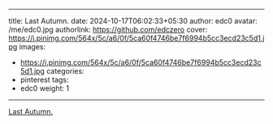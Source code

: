 
---
title: Last Autumn.
date: 2024-10-17T06:02:33+05:30
author: edc0
avatar: /me/edc0.jpg
authorlink: https://github.com/edczero
cover: https://i.pinimg.com/564x/5c/a6/0f/5ca60f4746be7f6994b5cc3ecd23c5d1.jpg
images:
   - https://i.pinimg.com/564x/5c/a6/0f/5ca60f4746be7f6994b5cc3ecd23c5d1.jpg
categories:
  - pinterest
tags:
  - edc0
weight: 1
---

<!--more-->

[Last Autumn.](https://in.pinterest.com/pin/91901648639817910/)

	